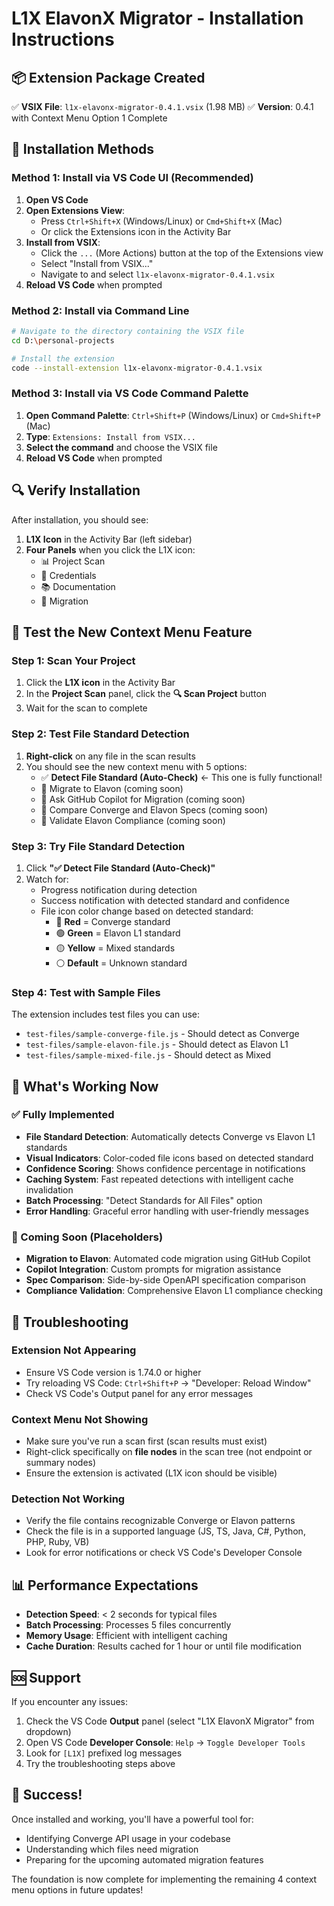 # L1X ElavonX Migrator - Installation Instructions

## 📦 Extension Package Created
✅ **VSIX File**: `l1x-elavonx-migrator-0.4.1.vsix` (1.98 MB)
✅ **Version**: 0.4.1 with Context Menu Option 1 Complete

## 🚀 Installation Methods

### Method 1: Install via VS Code UI (Recommended)

1. **Open VS Code**
2. **Open Extensions View**: 
   - Press `Ctrl+Shift+X` (Windows/Linux) or `Cmd+Shift+X` (Mac)
   - Or click the Extensions icon in the Activity Bar
3. **Install from VSIX**:
   - Click the `...` (More Actions) button at the top of the Extensions view
   - Select "Install from VSIX..."
   - Navigate to and select `l1x-elavonx-migrator-0.4.1.vsix`
4. **Reload VS Code** when prompted

### Method 2: Install via Command Line

```bash
# Navigate to the directory containing the VSIX file
cd D:\personal-projects

# Install the extension
code --install-extension l1x-elavonx-migrator-0.4.1.vsix
```

### Method 3: Install via VS Code Command Palette

1. **Open Command Palette**: `Ctrl+Shift+P` (Windows/Linux) or `Cmd+Shift+P` (Mac)
2. **Type**: `Extensions: Install from VSIX...`
3. **Select the command** and choose the VSIX file
4. **Reload VS Code** when prompted

## 🔍 Verify Installation

After installation, you should see:

1. **L1X Icon** in the Activity Bar (left sidebar)
2. **Four Panels** when you click the L1X icon:
   - 📊 Project Scan
   - 🔐 Credentials  
   - 📚 Documentation
   - 🔄 Migration

## 🧪 Test the New Context Menu Feature

### Step 1: Scan Your Project
1. Click the **L1X icon** in the Activity Bar
2. In the **Project Scan** panel, click the **🔍 Scan Project** button
3. Wait for the scan to complete

### Step 2: Test File Standard Detection
1. **Right-click** on any file in the scan results
2. You should see the new context menu with 5 options:
   - ✅ **Detect File Standard (Auto-Check)** ← This one is fully functional!
   - 🔄 Migrate to Elavon (coming soon)
   - 💬 Ask GitHub Copilot for Migration (coming soon)
   - 📂 Compare Converge and Elavon Specs (coming soon)
   - 🧪 Validate Elavon Compliance (coming soon)

### Step 3: Try File Standard Detection
1. Click **"✅ Detect File Standard (Auto-Check)"**
2. Watch for:
   - Progress notification during detection
   - Success notification with detected standard and confidence
   - File icon color change based on detected standard:
     - 🔴 **Red** = Converge standard
     - 🟢 **Green** = Elavon L1 standard
     - 🟡 **Yellow** = Mixed standards
     - ⚪ **Default** = Unknown standard

### Step 4: Test with Sample Files
The extension includes test files you can use:
- `test-files/sample-converge-file.js` - Should detect as Converge
- `test-files/sample-elavon-file.js` - Should detect as Elavon L1
- `test-files/sample-mixed-file.js` - Should detect as Mixed

## 🎯 What's Working Now

### ✅ Fully Implemented
- **File Standard Detection**: Automatically detects Converge vs Elavon L1 standards
- **Visual Indicators**: Color-coded file icons based on detected standard
- **Confidence Scoring**: Shows confidence percentage in notifications
- **Caching System**: Fast repeated detections with intelligent cache invalidation
- **Batch Processing**: "Detect Standards for All Files" option
- **Error Handling**: Graceful error handling with user-friendly messages

### 🚧 Coming Soon (Placeholders)
- **Migration to Elavon**: Automated code migration using GitHub Copilot
- **Copilot Integration**: Custom prompts for migration assistance
- **Spec Comparison**: Side-by-side OpenAPI specification comparison
- **Compliance Validation**: Comprehensive Elavon L1 compliance checking

## 🔧 Troubleshooting

### Extension Not Appearing
- Ensure VS Code version is 1.74.0 or higher
- Try reloading VS Code: `Ctrl+Shift+P` → "Developer: Reload Window"
- Check VS Code's Output panel for any error messages

### Context Menu Not Showing
- Make sure you've run a scan first (scan results must exist)
- Right-click specifically on **file nodes** in the scan tree (not endpoint or summary nodes)
- Ensure the extension is activated (L1X icon should be visible)

### Detection Not Working
- Verify the file contains recognizable Converge or Elavon patterns
- Check the file is in a supported language (JS, TS, Java, C#, Python, PHP, Ruby, VB)
- Look for error notifications or check VS Code's Developer Console

## 📊 Performance Expectations

- **Detection Speed**: < 2 seconds for typical files
- **Batch Processing**: Processes 5 files concurrently
- **Memory Usage**: Efficient with intelligent caching
- **Cache Duration**: Results cached for 1 hour or until file modification

## 🆘 Support

If you encounter any issues:
1. Check the VS Code **Output** panel (select "L1X ElavonX Migrator" from dropdown)
2. Open VS Code **Developer Console**: `Help` → `Toggle Developer Tools`
3. Look for `[L1X]` prefixed log messages
4. Try the troubleshooting steps above

## 🎉 Success!

Once installed and working, you'll have a powerful tool for:
- Identifying Converge API usage in your codebase
- Understanding which files need migration
- Preparing for the upcoming automated migration features

The foundation is now complete for implementing the remaining 4 context menu options in future updates!